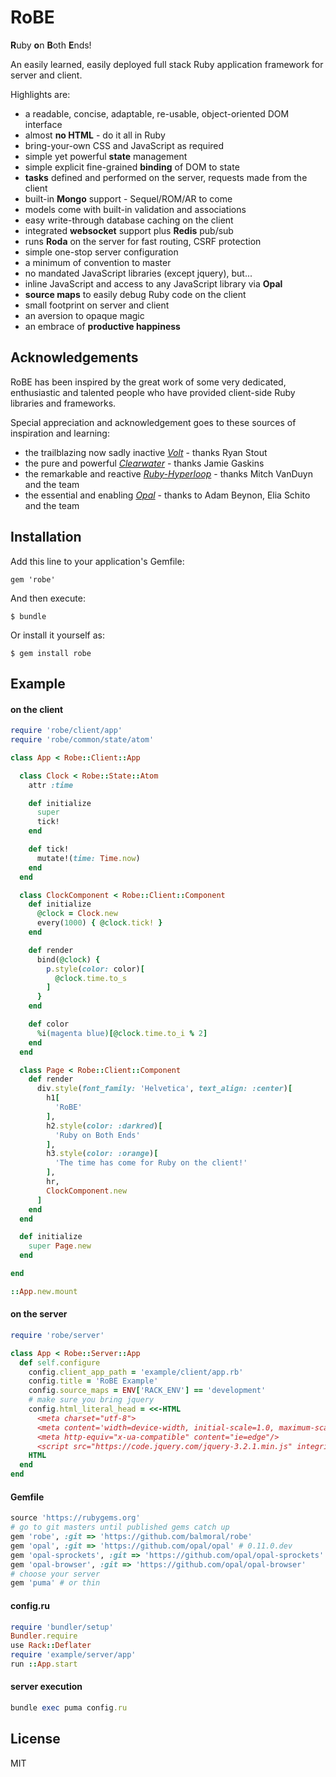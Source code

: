 # RoBE

**R**uby **o**n **B**oth **E**nds!

An easily learned, easily deployed full stack Ruby application framework for server and client.  

Highlights are:

- a readable, concise, adaptable, re-usable, object-oriented DOM interface
- almost **no HTML** - do it all in Ruby
- bring-your-own CSS and JavaScript as required  
- simple yet powerful **state** management
- simple explicit fine-grained **binding** of DOM to state  
- **tasks** defined and performed on the server, requests made from the client
- built-in **Mongo** support - Sequel/ROM/AR to come
- models come with built-in validation and associations 
- easy write-through database caching on the client 
- integrated **websocket** support plus **Redis** pub/sub  
- runs **Roda** on the server for fast routing, CSRF protection 
- simple one-stop server configuration
- a minimum of convention to master 
- no mandated JavaScript libraries (except jquery), but...
- inline JavaScript and access to any JavaScript library via **Opal** 
- **source maps** to easily debug Ruby code on the client
- small footprint on server and client
- an aversion to opaque magic
- an embrace of **productive happiness**  

## Acknowledgements

RoBE has been inspired by the great work of some very dedicated, enthusiastic and talented
people who have provided client-side Ruby libraries and frameworks. 

Special appreciation and acknowledgement goes to these sources of inspiration and learning:

- the trailblazing now sadly inactive [*Volt*](https://github.com/voltrb/volt) - thanks Ryan Stout
- the pure and powerful [*Clearwater*](https://github.com/clearwater-rb) - thanks Jamie Gaskins
- the remarkable and reactive [*Ruby-Hyperloop*](http://ruby-hyperloop.org) - thanks Mitch VanDuyn and the team
- the essential and enabling [*Opal*](http://opalrb.com/) - thanks to Adam Beynon, Elia Schito and the team  

## Installation

Add this line to your application's Gemfile:

    gem 'robe'

And then execute:

    $ bundle

Or install it yourself as:

    $ gem install robe


## Example

#### on the client

```ruby
require 'robe/client/app'
require 'robe/common/state/atom'

class App < Robe::Client::App

  class Clock < Robe::State::Atom
    attr :time

    def initialize
      super
      tick!
    end

    def tick!
      mutate!(time: Time.now)
    end
  end

  class ClockComponent < Robe::Client::Component
    def initialize
      @clock = Clock.new
      every(1000) { @clock.tick! }
    end

    def render
      bind(@clock) {
        p.style(color: color)[
          @clock.time.to_s
        ]
      }
    end

    def color
      %i(magenta blue)[@clock.time.to_i % 2]
    end
  end

  class Page < Robe::Client::Component
    def render
      div.style(font_family: 'Helvetica', text_align: :center)[
        h1[
          'RoBE'
        ],
        h2.style(color: :darkred)[
          'Ruby on Both Ends'
        ],
        h3.style(color: :orange)[
          'The time has come for Ruby on the client!'
        ],
        hr,
        ClockComponent.new
      ]
    end
  end

  def initialize
    super Page.new
  end

end

::App.new.mount

```

#### on the server

```ruby
require 'robe/server'

class App < Robe::Server::App
  def self.configure
    config.client_app_path = 'example/client/app.rb'
    config.title = 'RoBE Example'
    config.source_maps = ENV['RACK_ENV'] == 'development'
    # make sure you bring jquery
    config.html_literal_head = <<-HTML
      <meta charset="utf-8">
      <meta content='width=device-width, initial-scale=1.0, maximum-scale=1.0, user-scalable=0' name='viewport' />
      <meta http-equiv="x-ua-compatible" content="ie=edge"/>  
      <script src="https://code.jquery.com/jquery-3.2.1.min.js" integrity="sha256-hwg4gsxgFZhOsEEamdOYGBf13FyQuiTwlAQgxVSNgt4=" crossorigin="anonymous"></script>
    HTML
  end
end
```

#### Gemfile

```ruby
source 'https://rubygems.org'
# go to git masters until published gems catch up
gem 'robe', :git => 'https://github.com/balmoral/robe'
gem 'opal', :git => 'https://github.com/opal/opal' # 0.11.0.dev
gem 'opal-sprockets', :git => 'https://github.com/opal/opal-sprockets' # 0.11.0.dev
gem 'opal-browser', :git => 'https://github.com/opal/opal-browser'
# choose your server
gem 'puma' # or thin

```

#### config.ru

```ruby
require 'bundler/setup'
Bundler.require
use Rack::Deflater
require 'example/server/app'
run ::App.start
```

#### server execution

```ruby
bundle exec puma config.ru
```

## License

MIT


